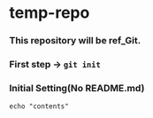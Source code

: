 # temp-repo
### This repository will be ref_Git.

### First step -> `git init`
### Initial Setting(No README.md)
```
echo "contents"
```
